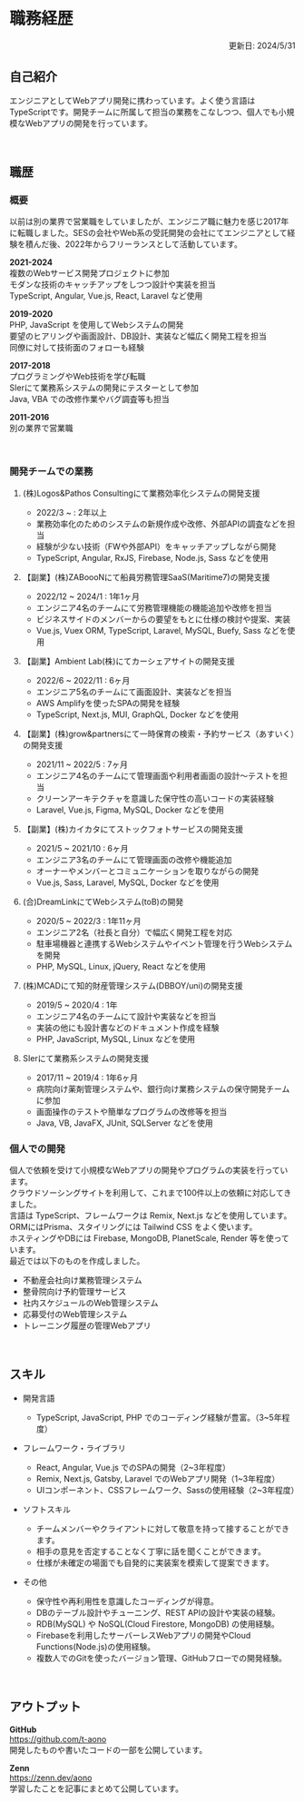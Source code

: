 <!-- 
１２３４５６７８９０１２３４５６７８９０１２３４５６７８９０１２３４５６７８ 
-->

# 職務経歴

<div style="text-align:right;">更新日: 2024/5/31</div>

## 自己紹介

エンジニアとしてWebアプリ開発に携わっています。よく使う言語はTypeScriptです。開発チームに所属して担当の業務をこなしつつ、個人でも小規模なWebアプリの開発を行っています。  
 
<br/>

## 職歴

### 概要

以前は別の業界で営業職をしていましたが、エンジニア職に魅力を感じ2017年に転職しました。SESの会社やWeb系の受託開発の会社にてエンジニアとして経験を積んだ後、2022年からフリーランスとして活動しています。

**2021-2024**  
複数のWebサービス開発プロジェクトに参加  
モダンな技術のキャッチアップをしつつ設計や実装を担当  
TypeScript, Angular, Vue.js, React, Laravel など使用

**2019-2020**  
PHP, JavaScript を使用してWebシステムの開発  
要望のヒアリングや画面設計、DB設計、実装など幅広く開発工程を担当  
同僚に対して技術面のフォローも経験

**2017-2018**  
プログラミングやWeb技術を学び転職  
SIerにて業務系システムの開発にテスターとして参加  
Java, VBA での改修作業やバグ調査等も担当

**2011-2016**   
別の業界で営業職

<br/>

### 開発チームでの業務

1. (株)Logos&Pathos Consultingにて業務効率化システムの開発支援 
    - 2022/3 ~ : 2年以上
    - 業務効率化のためのシステムの新規作成や改修、外部APIの調査などを担当
    - 経験が少ない技術（FWや外部API）をキャッチアップしながら開発
    - TypeScript, Angular, RxJS, Firebase, Node.js, Sass などを使用

2. 【副業】(株)ZABoooNにて船員労務管理SaaS(Maritime7)の開発支援
    - 2022/12 ~ 2024/1 : 1年1ヶ月
    - エンジニア4名のチームにて労務管理機能の機能追加や改修を担当
    - ビジネスサイドのメンバーからの要望をもとに仕様の検討や提案、実装
    - Vue.js, Vuex ORM, TypeScript, Laravel, MySQL, Buefy, Sass などを使用

3. 【副業】Ambient Lab(株)にてカーシェアサイトの開発支援
    - 2022/6 ~ 2022/11 : 6ヶ月
    - エンジニア5名のチームにて画面設計、実装などを担当
    - AWS Amplifyを使ったSPAの開発を経験
    - TypeScript, Next.js, MUI, GraphQL, Docker などを使用

4. 【副業】(株)grow&partnersにて一時保育の検索・予約サービス（あすいく）の開発支援
    - 2021/11 ~ 2022/5 : 7ヶ月
    - エンジニア4名のチームにて管理画面や利用者画面の設計〜テストを担当
    - クリーンアーキテクチャを意識した保守性の高いコードの実装経験
    - Laravel, Vue.js, Figma, MySQL, Docker などを使用

5. 【副業】(株)カイカタにてストックフォトサービスの開発支援
    - 2021/5 ~ 2021/10 : 6ヶ月 
    - エンジニア3名のチームにて管理画面の改修や機能追加
    - オーナーやメンバーとコミュニケーションを取りながらの開発
    - Vue.js, Sass, Laravel, MySQL, Docker などを使用

6. (合)DreamLinkにてWebシステム(toB)の開発
    - 2020/5 ~ 2022/3 : 1年11ヶ月
    - エンジニア2名（社長と自分）で幅広く開発工程を対応
    - 駐車場機器と連携するWebシステムやイベント管理を行うWebシステムを開発
    - PHP, MySQL, Linux, jQuery, React などを使用

7. (株)MCADにて知的財産管理システム(DBBOY/uni)の開発支援
    - 2019/5 ~ 2020/4 : 1年 
    - エンジニア4名のチームにて設計や実装などを担当
    - 実装の他にも設計書などのドキュメント作成を経験
    - PHP, JavaScript, MySQL, Linux などを使用

8. SIerにて業務系システムの開発支援
    - 2017/11 ~ 2019/4 : 1年6ヶ月
    - 病院向け薬剤管理システムや、銀行向け業務システムの保守開発チームに参加
    - 画面操作のテストや簡単なプログラムの改修等を担当
    - Java, VB, JavaFX, JUnit, SQLServer などを使用


### 個人での開発

個人で依頼を受けて小規模なWebアプリの開発やプログラムの実装を行っています。  
クラウドソーシングサイトを利用して、これまで100件以上の依頼に対応してきました。  
言語は TypeScript、フレームワークは  Remix, Next.js などを使用しています。  
ORMにはPrisma、スタイリングには Tailwind CSS をよく使います。  
ホスティングやDBには Firebase, MongoDB, PlanetScale, Render 等を使っています。  
最近では以下のものを作成しました。  
- 不動産会社向け業務管理システム
- 整骨院向け予約管理サービス
- 社内スケジュールのWeb管理システム
- 応募受付のWeb管理システム
- トレーニング履歴の管理Webアプリ

<br/>

## スキル

- 開発言語
    - TypeScript, JavaScript, PHP でのコーディング経験が豊富。（3~5年程度）

- フレームワーク・ライブラリ
    - React, Angular, Vue.js でのSPAの開発（2~3年程度）
    - Remix, Next.js, Gatsby, Laravel でのWebアプリ開発（1~3年程度）
    - UIコンポーネント、CSSフレームワーク、Sassの使用経験（2~3年程度）

- ソフトスキル
    - チームメンバーやクライアントに対して敬意を持って接することができます。
    - 相手の意見を否定することなく丁寧に話を聞くことができます。
    - 仕様が未確定の場面でも自発的に実装案を模索して提案できます。

- その他
    - 保守性や再利用性を意識したコーディングが得意。
    - DBのテーブル設計やチューニング、REST APIの設計や実装の経験。
    - RDB(MySQL) や NoSQL(Cloud Firestore, MongoDB) の使用経験。
    - Firebaseを利用したサーバーレスWebアプリの開発やCloud Functions(Node.js)の使用経験。
    - 複数人でのGitを使ったバージョン管理、GitHubフローでの開発経験。

<br/>

## アウトプット

**GitHub**  
    <a href="https://github.com/t-aono" target="_blank">https://github.com/t-aono</a>  
    開発したものや書いたコードの一部を公開しています。  

**Zenn**  
    <a href="https://zenn.dev/aono" target="_blank">https://zenn.dev/aono</a>  
    学習したことを記事にまとめて公開しています。

